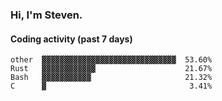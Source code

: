 ### Hi, I'm Steven.

#### Coding activity (past 7 days)
```
other  ▓▓▓▓▓▓▓▓▓▓▓▓▓▓▓▓▓▓▓▓▓▓▓▓▓▓▓▓▓▓  53.60%
Rust   ▓▓▓▓▓▓▓▓▓▓▓▓                    21.67%
Bash   ▓▓▓▓▓▓▓▓▓▓▓                     21.32%
C      ▓                                3.41%
```
